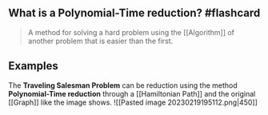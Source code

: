 
## What is a Polynomial-Time reduction? #flashcard

> A method for solving a hard problem using the [[Algorithm]] of another problem that is easier than the first.
<!--ID: 1676854286241-->


## Examples

The **Traveling Salesman Problem** can be reduction using the method **Polynomial-Time reduction** through a [[Hamiltonian Path]] and the original [[Graph]] like the image shows.
![[Pasted image 20230219195112.png|450]]
